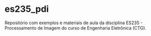# es235_pdi
Repositório com exemplos e materiais de aula da disciplina ES235 - Processamento de Imagem do curso de Engenharia Eletrônica (CTG).
